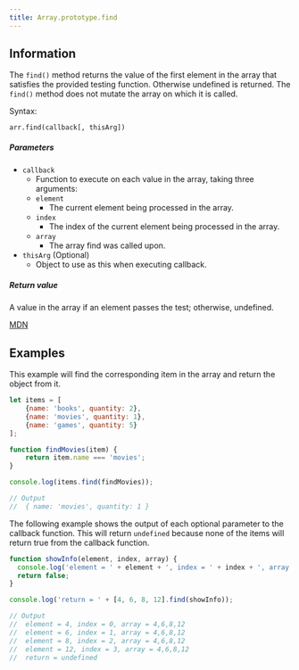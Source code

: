```yaml
---
title: Array.prototype.find
---
```

## Information

The `find()` method returns the value of the first element in the array that satisfies the provided testing function. Otherwise undefined is returned. The `find()` method does not mutate the array on which it is called.

Syntax:
```
arr.find(callback[, thisArg])
```

##### Parameters
- `callback`
  - Function to execute on each value in the array, taking three arguments:
  - `element`
    - The current element being processed in the array.
  - `index`
    - The index of the current element being processed in the array.
  - `array`
    - The array find was called upon.
- `thisArg` (Optional)
  - Object to use as this when executing callback.
  
##### Return value
A value in the array if an element passes the test; otherwise, undefined.

[MDN](https://developer.mozilla.org/en-US/docs/Web/JavaScript/Reference/Global_Objects/Array/find)

## Examples

This example will find the corresponding item in the array and return the object from it.

```javascript
let items = [
    {name: 'books', quantity: 2},
    {name: 'movies', quantity: 1},
    {name: 'games', quantity: 5}
];

function findMovies(item) { 
    return item.name === 'movies';
}

console.log(items.find(findMovies));

// Output
//  { name: 'movies', quantity: 1 }
```

The following example shows the output of each optional parameter to the callback function. This will return `undefined` because none of the items will return true from the callback function.

```javascript
function showInfo(element, index, array) {
  console.log('element = ' + element + ', index = ' + index + ', array = ' + array);
  return false;
}

console.log('return = ' + [4, 6, 8, 12].find(showInfo));

// Output
//  element = 4, index = 0, array = 4,6,8,12
//  element = 6, index = 1, array = 4,6,8,12
//  element = 8, index = 2, array = 4,6,8,12
//  element = 12, index = 3, array = 4,6,8,12
//  return = undefined
```
